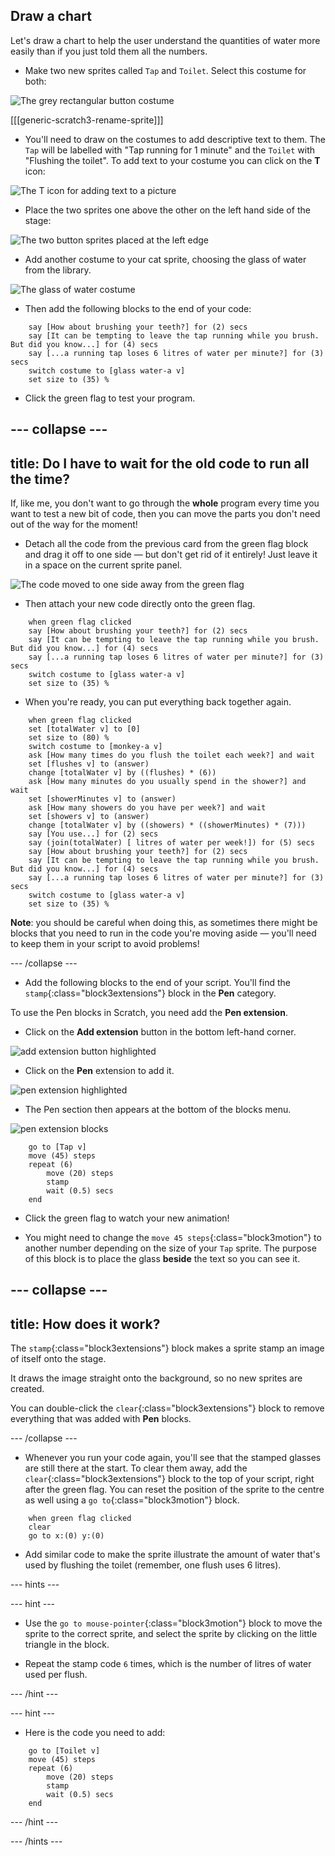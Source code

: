 ## Draw a chart

Let's draw a chart to help the user understand the quantities of water more easily than if you just told them all the numbers.

+ Make two new sprites called `Tap` and `Toilet`. Select this costume for both:

![The grey rectangular button costume](images/drawBlankButton.png)

[[[generic-scratch3-rename-sprite]]]

+ You'll need to draw on the costumes to add descriptive text to them. The `Tap` will be labelled with "Tap running for 1 minute" and the `Toilet` with "Flushing the toilet". To add text to your costume you can click on the **T** icon:

![The T icon for adding text to a picture](images/drawTicon.png)

+ Place the two sprites one above the other on the left hand side of the stage:

![The two button sprites placed at the left edge](images/drawSpritesOnLeft.png)

+ Add another costume to your cat sprite, choosing the glass of water from the library.

![The glass of water costume](images/drawGlassCostume.png)

+ Then add the following blocks to the end of your code:

```blocks3
    say [How about brushing your teeth?] for (2) secs
    say [It can be tempting to leave the tap running while you brush. But did you know...] for (4) secs
    say [...a running tap loses 6 litres of water per minute?] for (3) secs
    switch costume to [glass water-a v]
    set size to (35) %
```

+ Click the green flag to test your program.

--- collapse ---
---
title: Do I have to wait for the old code to run all the time?
---

If, like me, you don't want to go through the **whole** program every time you want to test a new bit of code, then you can move the parts you don't need out of the way for the moment!

+ Detach all the code from the previous card from the green flag block and drag it off to one side — but don't get rid of it entirely! Just leave it in a space on the current sprite panel.

![The code moved to one side away from the green flag](images/drawMoveCodeAside.png)

+ Then attach your new code directly onto the green flag.

```blocks3
    when green flag clicked
    say [How about brushing your teeth?] for (2) secs
    say [It can be tempting to leave the tap running while you brush. But did you know...] for (4) secs
    say [...a running tap loses 6 litres of water per minute?] for (3) secs
    switch costume to [glass water-a v]
    set size to (35) %
```

+ When you're ready, you can put everything back together again.


```blocks3
    when green flag clicked
    set [totalWater v] to [0]
    set size to (80) %
    switch costume to [monkey-a v]
    ask [How many times do you flush the toilet each week?] and wait
    set [flushes v] to (answer)
    change [totalWater v] by ((flushes) * (6))
    ask [How many minutes do you usually spend in the shower?] and wait
    set [showerMinutes v] to (answer)
    ask [How many showers do you have per week?] and wait
    set [showers v] to (answer)
    change [totalWater v] by ((showers) * ((showerMinutes) * (7)))
    say [You use...] for (2) secs
    say (join(totalWater) [ litres of water per week!]) for (5) secs
    say [How about brushing your teeth?] for (2) secs
    say [It can be tempting to leave the tap running while you brush. But did you know...] for (4) secs
    say [...a running tap loses 6 litres of water per minute?] for (3) secs
    switch costume to [glass water-a v]
    set size to (35) %
```

**Note**: you should be careful when doing this, as sometimes there might be blocks that you need to run in the code you're moving aside — you'll need to keep them in your script to avoid problems!

--- /collapse ---

+ Add the following blocks to the end of your script. You'll find the `stamp`{:class="block3extensions"} block in the **Pen** category.

To use the Pen blocks in Scratch, you need add the **Pen extension**.

+ Click on the **Add extension** button in the bottom left-hand corner.

![add extension button highlighted](images/add-extension-annotated.png)

+ Click on the **Pen** extension to add it.

![pen extension highlighted](images/click-pen-annotated.png)

+ The Pen section then appears at the bottom of the blocks menu.

![pen extension blocks](images/pen-extension-blocks.png)

```blocks3
    go to [Tap v]
    move (45) steps
    repeat (6)
        move (20) steps
        stamp
        wait (0.5) secs
    end
```

+ Click the green flag to watch your new animation!

+ You might need to change the `move 45 steps`{:class="block3motion"} to another number depending on the size of your `Tap` sprite. The purpose of this block is to place the glass **beside** the text so you can see it.

--- collapse ---
---
title: How does it work?
---

The `stamp`{:class="block3extensions"} block makes a sprite stamp an image of itself onto the stage.

It draws the image straight onto the background, so no new sprites are created.

You can double-click the `clear`{:class="block3extensions"} block to remove everything that was added with **Pen** blocks.

--- /collapse ---

+ Whenever you run your code again, you'll see that the stamped glasses are still there at the start. To clear them away, add the `clear`{:class="block3extensions"} block to the top of your script, right after the green flag. You can reset the position of the sprite to the centre as well using a `go to`{:class="block3motion"} block.

```blocks3
    when green flag clicked
    clear
    go to x:(0) y:(0)
```

+ Add similar code to make the sprite illustrate the amount of water that's used by flushing the toilet (remember, one flush uses 6 litres).

--- hints ---

--- hint ---

+ Use the `go to mouse-pointer`{:class="block3motion"} block to move the sprite to the correct sprite, and select the sprite by clicking on the little triangle in the block.

+ Repeat the stamp code `6` times, which is the number of litres of water used per flush.

--- /hint ---

--- hint ---

+ Here is the code you need to add:

```blocks3
    go to [Toilet v]
    move (45) steps
    repeat (6)
        move (20) steps
        stamp
        wait (0.5) secs
    end
```

--- /hint ---

--- /hints ---
